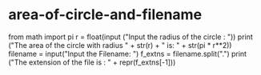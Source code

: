 # area-of-circle-and-filename
from math import pi
r = float(input ("Input the radius of the circle : "))
print ("The area of the circle with radius " + str(r) + " is: " + str(pi * r**2))
filename = input("Input the Filename: ")
f_extns = filename.split(".")
print ("The extension of the file is : " + repr(f_extns[-1]))
